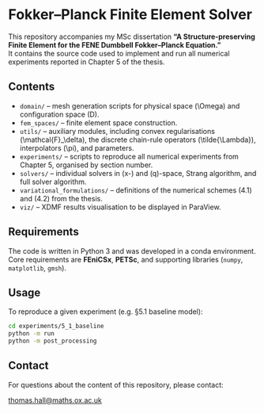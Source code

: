 # Fokker–Planck Finite Element Solver

This repository accompanies my MSc dissertation **“A Structure-preserving Finite Element for the FENE Dumbbell Fokker–Planck Equation.”**  
It contains the source code used to implement and run all numerical experiments reported in Chapter 5 of the thesis.

## Contents

- `domain/` – mesh generation scripts for physical space (\Omega) and configuration space (D).
- `fem_spaces/` – finite element space construction.
- `utils/` – auxiliary modules, including convex regularisations \(\mathcal{F}_\delta\), the discrete chain-rule operators \(\tilde{\Lambda}\), interpolators \(\pi\), and parameters.
- `experiments/` – scripts to reproduce all numerical experiments from Chapter 5, organised by section number.
- `solvers/` – individual solvers in \(x-\) and \(q\)-space, Strang algorithm, and full solver algorithm.
- `variational_formulations/` – definitions of the numerical schemes (4.1) and (4.2) from the thesis.
- `viz/` – XDMF results visualisation to be displayed in ParaView.

## Requirements

The code is written in Python 3 and was developed in a conda environment.  
Core requirements are **FEniCSx**, **PETSc**, and supporting libraries (`numpy`, `matplotlib`, `gmsh`).

## Usage

To reproduce a given experiment (e.g. §5.1 baseline model):

```bash
cd experiments/5_1_baseline
python -m run
python -m post_processing
```

## Contact

For questions about the content of this repository, please contact:

thomas.hall@maths.ox.ac.uk
